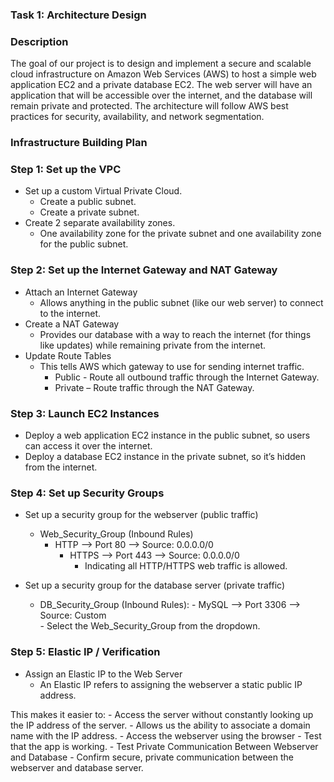 ### Task 1: Architecture Design

### Description 
The goal of our project is to design and implement a secure and scalable cloud infrastructure on Amazon Web Services (AWS) to host a simple web application EC2 and a private database EC2. 
The web server will have an application that will be accessible over the internet, and the database will remain private and protected. 
The architecture will follow AWS best practices for security, availability, and network segmentation.

### Infrastructure Building Plan
### Step 1: Set up the VPC 
- Set up a custom Virtual Private Cloud.
  - Create a public subnet.
  - Create a private subnet. 
- Create 2 separate availability zones.
  - One availability zone for the private subnet and one availability zone for the public subnet.

### Step 2: Set up the Internet Gateway and NAT Gateway
- Attach an Internet Gateway
  - Allows anything in the public subnet (like our web server) to connect to the internet.
- Create a NAT Gateway
  - Provides our database with a way to reach the internet (for things like updates) while remaining private from the internet.
- Update Route Tables 
  - This tells AWS which gateway to use for sending internet traffic.
    - Public - Route all outbound traffic through the Internet Gateway.
    - Private – Route traffic through the NAT Gateway. 	

### Step 3: Launch EC2 Instances 
- Deploy a web application EC2 instance in the public subnet, so users can access it over the internet.
- Deploy a database EC2 instance in the private subnet, so it’s hidden from the internet.

### Step 4: Set up Security Groups 
- Set up a security group for the webserver (public traffic)
  - Web_Security_Group (Inbound Rules)
	- HTTP  --> Port 80  --> Source: 0.0.0.0/0
    	- HTTPS --> Port 443 --> Source: 0.0.0.0/0 
       		- Indicating all HTTP/HTTPS web traffic is allowed.

- Set up a security group for the database server (private traffic)
  - DB_Security_Group (Inbound Rules):
    	- MySQL --> Port 3306 --> Source: Custom  
    	- Select the Web_Security_Group from the dropdown.

### Step 5: Elastic IP / Verification 
- Assign an Elastic IP to the Web Server 
  - An Elastic IP refers to assigning the webserver a static public IP address.
  
This makes it easier to:
    - Access the server without constantly looking up the IP address of the server.
    - Allows us the ability to associate a domain name with the IP address. 
    - Access the webserver using the browser
    - Test that the app is working.
    - Test Private Communication Between Webserver and Database
    - Confirm secure, private communication between the webserver and database server.
